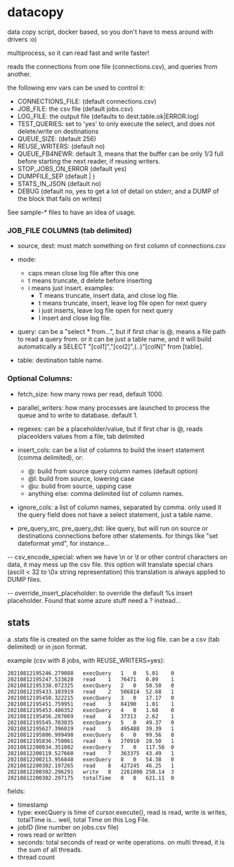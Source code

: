 # datacopy

data copy script, docker based, so you don't have to mess around with drivers :o)

multiprocess, so it can read fast and write faster!

reads the connections from one file (connections.csv), and queries from another.

the following env vars can be used to control it:
- CONNECTIONS_FILE: (default connections.csv)
- JOB_FILE: the csv file (default jobs.csv)
- LOG_FILE: the output file (defaults to dest.table.ok|ERROR.log)
- TEST_QUERIES: set to 'yes' to only execute the select, and does not delete/write on destinations
- QUEUE_SIZE: (default 256) 
- REUSE_WRITERS: (default no)
- QUEUE_FB4NEWR: default 3, means that the buffer can be only 1/3 full before starting the next reader, if reusing writers.
- STOP_JOBS_ON_ERROR (default yes)
- DUMPFILE_SEP (default | )
- STATS_IN_JSON (default no)
- DEBUG (default no, yes to get a lot of detail on stderr, and a DUMP of the block that fails on writes)

See sample-* files to have an idea of usage.


### JOB_FILE COLUMNS (tab delimited)

- source, dest: must match something on first column of connections.csv

- mode: 
    - caps mean close log file after this one
    - t means truncate, d delete before inserting
    - i means just insert.
    examples: 
        - T means truncate, insert data, and close log file. 
        - t means truncate, insert, leave log file open for next query
        - i just inserts, leave log file open for next query
        - I insert and close log file.

- query: can be a "select * from...", but if first char is @, means a file path to read a query from. or it can be just a table name, and it will build automatically a SELECT "[col1]","[col2]",(..)"[colN]" from [table].
- table: destination table name.


### Optional Columns:

- fetch_size: how many rows per read, default 1000.

- parallel_writers: how many processes are launched to process the queue and to write to database. default 1.

- regexes: can be a placeholder/value, but if first char is @, reads placeolders values from a file, tab delimited

- insert_cols: can be a list of columns to build the insert statement (comma delimited), or:
    - @: build from source query column names (default option)
    - @l: build from source, lowering case
    - @u: build from source, upping case
    - anything else: comma delimited list of column names.

- ignore_cols: a list of column names, separated by comma. only used it the query field does not have a select statement, just a table name.

- pre_query_src, pre_query_dst: like query, but will run on source or destinations connections before other statements. for things like "set dateformat ymd", for instance...

-- csv_encode_special: when we have \n or \t or other control characters on data, it may mess up the csv file. 
    this option will translate special chars (ascill < 32 to \0x string representation)
    this translation is always applied to DUMP files. 

-- override_insert_placeholder: to override the default %s insert placeholder. Found that some azure stuff need a ? instead...

## stats
a .stats file is created on the same folder as the log file. can be a csv (tab delimited) or in json format.

example (csv with 8 jobs, with REUSE_WRITERS=yes):
```
20210812195246.279088	execQuery	1	0	5.01	0
20210812195247.533628	read	1	76471	0.89	1
20210812195338.072325	execQuery	2	0	50.50	0
20210812195433.103919	read	2	506814	52.68	1
20210812195450.322215	execQuery	3	0	17.17	0
20210812195451.759951	read	3	84190	1.01	1
20210812195453.486352	execQuery	4	0	1.68	0
20210812195456.287069	read	4	37313	2.62	1
20210812195545.703035	execQuery	5	0	49.37	0
20210812195627.396019	read	5	495488	39.39	1
20210812195806.999498	execQuery	6	0	99.56	0
20210812195836.750061	read	6	270910	28.50	1
20210812200034.351082	execQuery	7	0	117.56	0
20210812200119.527660	read	7	363375	43.49	1
20210812200213.956848	execQuery	8	0	54.38	0
20210812200302.197265	read	8	427245	46.25	1
20210812200302.296291	write	8	2261806	258.14	3
20210812200302.297175	totalTime	0	0	621.11	0
```

fields:
- timestamp
- type: execQuery is time of cursor.execute(), read is read, write is writes, totalTime is... well, total Time on this Log File.  
- jobID (line number on jobs.csv file)
- rows read or written
- seconds: total seconds of read or write operations. on multi thread, it is the sum of all threads.
- thread count
